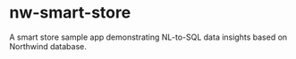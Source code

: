 # nw-smart-store
A smart store sample app demonstrating NL-to-SQL data insights based on Northwind database.
